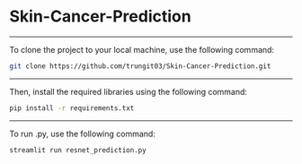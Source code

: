 # Skin-Cancer-Prediction
___
To clone the project to your local machine, use the following command:
```bash 
git clone https://github.com/trungit03/Skin-Cancer-Prediction.git
```
___
Then, install the required libraries using the following command:
```bash
pip install -r requirements.txt
```
___
To run .py, use the following command:
```bash
streamlit run resnet_prediction.py
```
